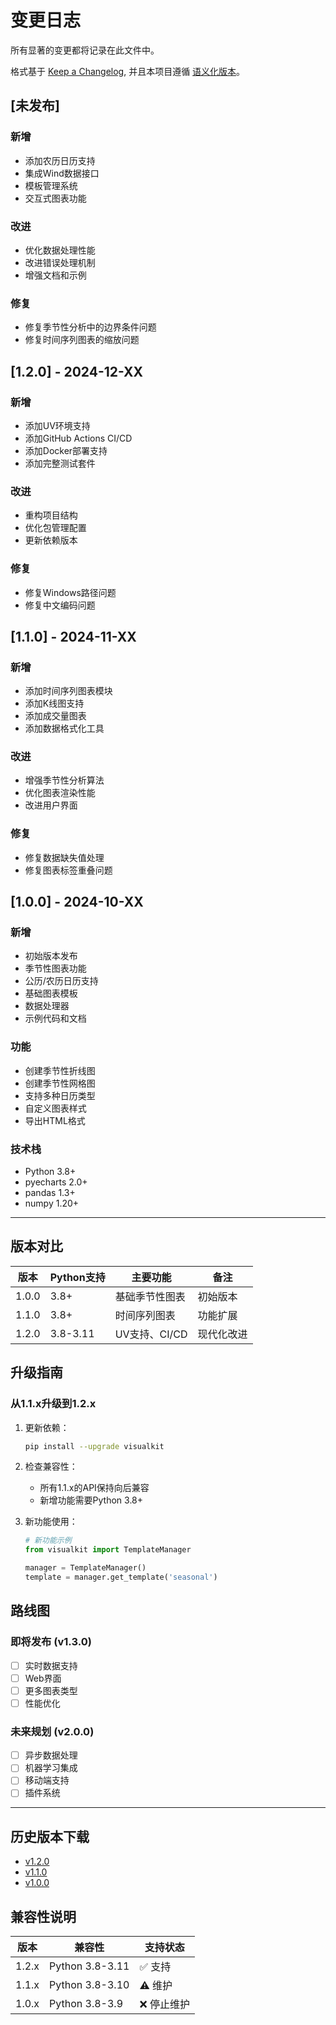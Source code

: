 # 变更日志

所有显著的变更都将记录在此文件中。

格式基于 [Keep a Changelog](https://keepachangelog.com/zh-CN/1.0.0/),
并且本项目遵循 [语义化版本](https://semver.org/lang/zh-CN/)。

## [未发布]

### 新增
- 添加农历日历支持
- 集成Wind数据接口
- 模板管理系统
- 交互式图表功能

### 改进
- 优化数据处理性能
- 改进错误处理机制
- 增强文档和示例

### 修复
- 修复季节性分析中的边界条件问题
- 修复时间序列图表的缩放问题

## [1.2.0] - 2024-12-XX

### 新增
- 添加UV环境支持
- 添加GitHub Actions CI/CD
- 添加Docker部署支持
- 添加完整测试套件

### 改进
- 重构项目结构
- 优化包管理配置
- 更新依赖版本

### 修复
- 修复Windows路径问题
- 修复中文编码问题

## [1.1.0] - 2024-11-XX

### 新增
- 添加时间序列图表模块
- 添加K线图支持
- 添加成交量图表
- 添加数据格式化工具

### 改进
- 增强季节性分析算法
- 优化图表渲染性能
- 改进用户界面

### 修复
- 修复数据缺失值处理
- 修复图表标签重叠问题

## [1.0.0] - 2024-10-XX

### 新增
- 初始版本发布
- 季节性图表功能
- 公历/农历日历支持
- 基础图表模板
- 数据处理器
- 示例代码和文档

### 功能
- 创建季节性折线图
- 创建季节性网格图
- 支持多种日历类型
- 自定义图表样式
- 导出HTML格式

### 技术栈
- Python 3.8+
- pyecharts 2.0+
- pandas 1.3+
- numpy 1.20+

---

## 版本对比

| 版本 | Python支持 | 主要功能 | 备注 |
|------|------------|----------|------|
| 1.0.0 | 3.8+ | 基础季节性图表 | 初始版本 |
| 1.1.0 | 3.8+ | 时间序列图表 | 功能扩展 |
| 1.2.0 | 3.8-3.11 | UV支持、CI/CD | 现代化改进 |

## 升级指南

### 从1.1.x升级到1.2.x

1. 更新依赖：
   ```bash
   pip install --upgrade visualkit
   ```

2. 检查兼容性：
   - 所有1.1.x的API保持向后兼容
   - 新增功能需要Python 3.8+

3. 新功能使用：
   ```python
   # 新功能示例
   from visualkit import TemplateManager
   
   manager = TemplateManager()
   template = manager.get_template('seasonal')
   ```

## 路线图

### 即将发布 (v1.3.0)
- [ ] 实时数据支持
- [ ] Web界面
- [ ] 更多图表类型
- [ ] 性能优化

### 未来规划 (v2.0.0)
- [ ] 异步数据处理
- [ ] 机器学习集成
- [ ] 移动端支持
- [ ] 插件系统

---

## 历史版本下载

- [v1.2.0](https://github.com/your-franklooo/visualkit/releases/tag/v1.2.0)
- [v1.1.0](https://github.com/your-franklooo/visualkit/releases/tag/v1.1.0)
- [v1.0.0](https://github.com/your-franklooo/visualkit/releases/tag/v1.0.0)

## 兼容性说明

| 版本 | 兼容性 | 支持状态 |
|------|--------|----------|
| 1.2.x | Python 3.8-3.11 | ✅ 支持 |
| 1.1.x | Python 3.8-3.10 | ⚠️ 维护 |
| 1.0.x | Python 3.8-3.9 | ❌ 停止维护 |